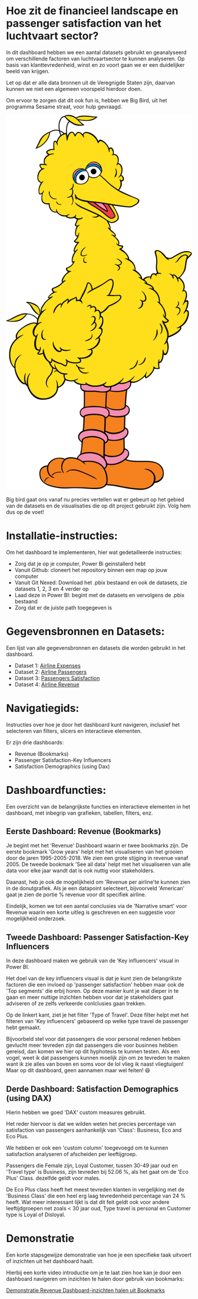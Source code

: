 
# Hoe zit de financieel landscape en passenger satisfaction van het luchtvaart sector?

In dit dashboard hebben we een aantal datasets gebruikt en geanalyseerd om verschillende factoren van luchtvaartsector te kunnen analyseren. Op basis van klanttevredenheid, winst en zo voort gaan we er een duidelijker beeld van krijgen. 

Let op dat er alle data bronnen uit de Veregnigde Staten zijn, daarvan kunnen we niet een algemeen voorspeld hierdoor doen. 

Om ervoor te zorgen dat dit ook fun is, hebben we Big Bird, uit het programma Sesame straat,  voor hulp gevraagd. 

![alt="Sesame Street Big Bird Cartoon](big_bird.png)

Big bird gaat ons vanaf nu precies vertellen wat er gebeurt op het gebied van de datasets en de visualisaties die op dit project gebruikt zijn. Volg hem dus op de voet!

# Installatie-instructies:

Om het dashboard te implementeren, hier wat gedetailleerde instructies:

- Zorg dat je op je computer, Power Bi geinstallerd hebt
- Vanuit Github: cloneert het repository binnen een map op jouw computer
- Vanuit Git Nexed: Download het .pbix bestaand en ook de datasets, zie datasets 1, 2, 3 en 4 verder op
- Laad deze in Power BI: begint met de datasets en vervolgens de .pbix bestaand
- Zorg dat er de juiste path toegegeven is

# Gegevensbronnen en Datasets:

Een lijst van alle gegevensbronnen en datasets die worden gebruikt in het dashboard.

- Dataset 1: [Airline Expenses](https://www.kaggle.com/datasets/xan3011/airline-data-project-mit-1995-2019?select=airline_expenses.csv)
- Dataset 2: [Airline Passengers](https://www.kaggle.com/datasets/xan3011/airline-data-project-mit-1995-2019?select=airline_passengers.csv)
- Dataset 3: [Passengers Satisfaction](https://www.kaggle.com/datasets/teejmahal20/airline-passenger-satisfaction/)
- Dataset 4: [Airline Revenue](https://www.kaggle.com/datasets/xan3011/airline-data-project-mit-1995-2019?select=airline_revenues.csv)

# Navigatiegids:

Instructies over hoe je door het dashboard kunt navigeren, inclusief het selecteren van filters, slicers en interactieve elementen.

Er zijn drie dashboards: 
- Revenue (Bookmarks)
- Passenger Satisfaction-Key Influencers
- Satisfaction Demographics (using Dax)

# Dashboardfuncties:

Een overzicht van de belangrijkste functies en interactieve elementen in het dashboard, met inbegrip van grafieken, tabellen, filters, enz.

## Eerste Dashboard: Revenue (Bookmarks)

Je begint met het 'Revenue' Dashboard waarin er twee bookmarks zijn. De eerste bookmark 'Grow years' helpt met het visualiseren van het grooien door de jaren 1995-2005-2018. We zien een grote stijging in revenue vanaf 2005.
De tweede bookmark 'See all data' helpt met het visualiseren van alle data voor elke jaar wandt dat is ook nuttig voor stakeholders. 

Daanast, heb je ook de mogelijkheid om 'Revenue per airline'te kunnen zien in de donutgrafiek. Als je een datapoint selecteert, bijvoorveld 'American' gaat je zien de portie % revenue voor dit specifiek airline. 

Eindelijk, komen we tot een aantal conclusies via de 'Narrative smart' voor Revenue waarin een korte uitleg is geschreven en een suggestie voor mogelijkheid onderzoek. 

## Tweede Dashboard: Passenger Satisfaction-Key Influencers

In deze dashboard maken we gebruik van de 'Key influencers' visual in Power BI.

Het doel van de key influencers visual is dat je kunt zien de belangrikste factoren die een invloed op 'passenger satisfaction' hebben maar ook de 'Top segments' die erbij horen. Op deze manier kunt je wat dieper in te gaan en meer nuttige inzichten hebben voor dat je stakeholders gaat adviseren of ze zelfs verkeerde conlclusies gaan trekken. 

Op de linkert kant, ziet je het filter 'Type of Travel'. Deze filter helpt met het filteren van 'Key influencers' gebaseerd op welke type travel de passenger hebt gemaakt. 

Bijvoorbeld stel voor dat passengers die voor personal redenen hebben gevlucht meer tevreden zijn dat passengers die voor businnes hebben gereisd, dan komen we hier op dit hyphotesis te kunnen testen. Als een vogel, weet ik dat passengers kunnen moelijk zijn om ze tevreden te maken want ik zie alles van boven en soms voor de lol vlieg ik naast vliegtuigen! Maar op dit dashboard, geen aannamen maar wel feiten! :laughing:

## Derde Dashboard: Satisfaction Demographics (using DAX)

Hierin hebben we goed 'DAX' custom measures gebruikt. 

Het reder hiervoor is dat we wilden weten het precies percentage van satisfaction van passengers aanhankelijk van 'Class': Business, Eco and Eco Plus. 

We hebben er ook een 'custom column' toegevoegd om te kunnen satisfaction analyseren of afscheiden per leeftijgroep. 

Passengers die Female zijn, Loyal Customer, tussen 30-49 jaar oud  en 'Travel type' is Business, zijn tevreden bij 52.06 %,  als het gaat om de 'Eco Plus' Class. dezelfde geldt voor males.

De Eco Plus class heeft het meest tevreden klanten in vergelijking met de 'Business Class' die een heel erg laag tevredenheid percentage van 24 % heeft. Wat meer interessant lijkt is dat dit feit geldt ook voor andere leeftijdgroepen net zoals < 30 jaar oud, Type travel is personal en Customer type is Loyal of Disloyal. 


# Demonstratie

Een korte stapsgewijze demonstratie van hoe je een specifieke taak uitvoert of inzichten uit het dashboard haalt.

Hierbij een korte video introductie om je te laat zien hoe kan je door een dashboard navigeren om inzichten te halen door gebruik van bookmarks:

[Demonstratie Revenue Dashboard-inzichten halen uit Bookmarks](https://youtu.be/gWAClQ5AHu4)
